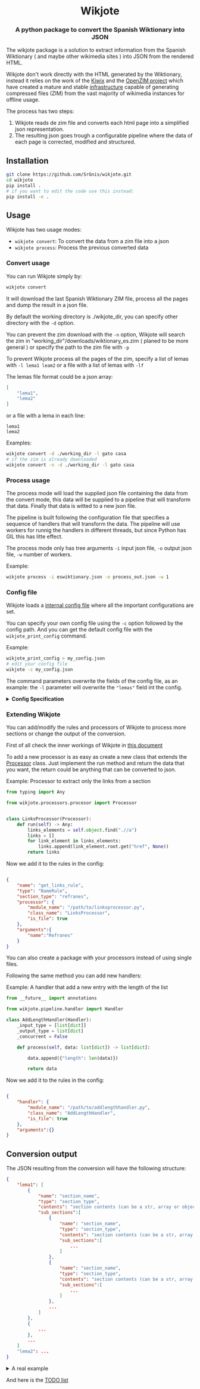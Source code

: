 <h1 align="center">Wikjote</h1>

<h3 align="center"> A python package to convert the Spanish Wiktionary into JSON</h3>

The wikjote package is a solution to extract information from the Spanish Wiktionary ( and maybe other wikimedia sites ) into JSON from the rendered HTML.

Wikjote don't work directly with the HTML generated by the Wiktionary, instead it relies on the work of the [Kiwix](https://kiwix.org/) and the [OpenZIM project](https://wiki.openzim.org/wiki/OpenZIM)  which have created a mature and stable [infrastructure](https://farm.openzim.org/) capable of generating compressed files (ZIM) from the vast majority of wikimedia instances for offline usage.

The process has two steps:
1. Wikjote reads de zim file and converts each html page into a simplified json representation.
2. The resulting json goes trough a configurable pipeline where the data of each page is corrected, modified and structured.

## Installation

```bash
git clone https://github.com/SrGnis/wikjote.git
cd wikjote
pip install .
# if you want to edit the code use this instead:
pip install -e .
```

## Usage

Wikjote has two usage modes: 
 - `wikjote convert`: To convert the data from a zim file into a json
 - `wikjote process`: Process the previous converted data

### Convert usage

You can run Wikjote simply by:
```bash
wikjote convert
```
It will download the last Spanish Wiktionary ZIM file, process all the pages and dump the result in a json file.

By default the working directory is ./wikjote_dir, you can specify other directory with the `-d` option.

You can prevent the zim download with the `-n` option, Wikjote will search the zim in "working_dir"/downloads/wiktionary_es.zim ( planed to be more general ) or specify the path to the zim file with `-p`

To prevent Wikjote process all the pages of the zim, specify a list of lemas with `-l lema1 leam2` or a file with a list of lemas with `-lf`

The lemas file format could be a json array:
```json
[
    "lema1",
    "lema2"
]
```
or a file with a lema in each line:
```
lema1
lema2
```

Examples:
```bash
wikjote convert -d ./working_dir -l gato casa
# if the zim is already downloaded
wikjote convert -n -d ./working_dir -l gato casa
```

### Process usage

The process mode will load the supplied json file containing the data from the convert mode, this data will be supplied to a pipeline that will transform that data. Finally that data is witted to a new json file.

The pipeline is built following the configuration file that specifies a sequence of handlers that will transform the data.
The pipeline will use workers for runnig the handlers in different threads, but since Python has GIL this has litte effect.

The process mode only has tree arguments `-i` input json file, `-o` output json file, `-w` number of workers.

Example:
```bash
wikjote process -i eswiktionary.json -o process_out.json -w 1
```

### Config file

Wikjote loads a [internal config file](/src/wikjote/default_config.json) where all the important configurations are set.

You can specify your own config file using the `-c` option followed by the config path. And you can get the default config file with the `wikjote_print_config` command.

Example:
```bash
wikjote_print_config > my_config.json
# edit your config file
wikjote -c my_config.json
```

The command parameters overwrite the fields of the config file, as an example: the `-l` parameter will overwrite the `"lemas"` field int the config.

<details>
  <summary><b>Config Specification</b></summary>

#### Basic Config

| field name        | value                                | description                                              | required |
|-------------------|--------------------------------------|----------------------------------------------------------|----------|
| lemas             | array                                | A list of lemas to process, overwrited by `-l --lemas`   | false    |
| default_processor | [processor](#processor-config)       | The default processor to use, default=`DefaultProcessor` | true     |
| rules             | array of [rules](#rule-config)       | A list of rules to process each section                  | true     |
| pipeline          | array of [handlers](#handler-config) | A list of handlers that build a pipeline                 | true     |

#### Processor Config

|  field name |  value |                           description                          | required |
|:-----------:|:------:|:--------------------------------------------------------------:|----------|
| module_name | string | The module name of the processor or the file path if is a file | true     |
| class_name  | string | The class of the processor                                     | true     |
| is_file     | bool   | Specifies if the processor is a module or a file               | true     |

#### Rule Config

|  field name  |   value   |                                                                             description                                                                            | required |
|:------------:|:---------:|:------------------------------------------------------------------------------------------------------------------------------------------------------------------:|----------|
| name         | string    | A descriptive name of the rule                                                                                                                                     | true     |
| type         | string    | The type of rule to use: NameRule or XPathRule                                                                                                                     | true     |
| args         | dict     | Arguments supplied to the rule, name of the section in case of a NameRule and a xpath query in case of XPathRule or regex in RegExRule | true     |
| section_type | string    | The type of section that fulfills the rule. The value will be added to the resulting json of the section to identify the section                                   | true     |
| processor    | processor | The processor that will convert the section                                                                                                                        | true     |

#### Handler Config

Same as a processor with args

</details>

### Extending Wikjote

You can add/modify the rules and processors of Wikjote to process more sections or change the output of the conversion.

First of all check the inner workings of Wikjote in [this document](/docs/summary.md)

To add a new processor is as easy as create a new class that extends the [Processor](/src/wikjote/processors/procesor.py) class. Just implement the run method and return the data that you want, the return could be anything that can be converted to json.

Example: Processor to extract only the links from a section
```python
from typing import Any

from wikjote.processors.procesor import Processor


class LinksProcessor(Processor):
    def run(self) -> Any:
        links_elements = self.object.find(".//a")
        links = []
        for link_element in links_elements:
            links.append(link_element.root.get("href", None))
        return links

```

Now we add it to the rules in the config:

```json

{
    "name": "get_links_rule",
    "type": "NameRule",
    "section_type": "refranes",
    "processor": {
        "module_name": "/path/to/linksprocessor.py",
        "class_name": "LinksProcessor",
        "is_file": true
    },
    "arguments":{
        "name":"Refranes"
    }
}

```

You can also create a package with your processors instead of using single files.


Following the same method you can add new handlers:

Example: A handler that add a new entry with the length of the list
```python
from __future__ import annotations

from wikjote.pipeline.handler import Handler

class AddLengthHandler(Handler):
    _input_type = [list[dict]]
    _output_type = list[dict]
    _concurrent = False

    def process(self, data: list[dict]) -> list[dict]:

        data.append({"length": len(data)})

        return data
```

Now we add it to the rules in the config:

```json

{
    "handler": {
        "module_name": "/path/to/addlengthhandler.py",
        "class_name": "AddLengthHandler",
        "is_file": true
    },
    "arguments":{}
}

```

## Conversion output

The JSON resulting from the conversion will have the following structure:
```json
{
    "lema1": [
        {
            "name": "section_name",
            "type": "section_type",
            "contents": "section contents (can be a str, array or object)",
            "sub_sections":[
                {
                    "name": "section_name",
                    "type": "section_type",
                    "contents": "section contents (can be a str, array or object)",
                    "sub_sections":[
                        ...
                    ]
                },
                {
                    "name": "section_name",
                    "type": "section_type",
                    "contents": "section contents (can be a str, array or object)",
                    "sub_sections":[
                        ...
                    ]
                },
                ...
            ]
        },
        {
            ...
        },
        ...
    ]
    "lema2": ...
}
```

<details>
  <summary>A real example</summary>

```json
{
  "gato": [
    {
      "name": "Español",
      "type": "languaje",
      "contents": null,
      "sub_sections": [
        {
          "name": "Etimología",
          "type": "etymology",
          "contents": "Del latín vulgar cattus. Compárese el catalán gat, el francés chat, el inglés cat, el italiano gatto o el portugués gato. Las lenguas celtas, eslavas, germánicas, helénicas y romances han adoptado casi sin excepción este término, reemplazando a los patrimoniales; el latín feles sólo sobrevive en los derivados felino, félido",
          "sub_sections": []
        },
        {
          "name": "Sustantivo masculino",
          "type": "senses",
          "contents": {
            "senses": [
              {
                "title": "1 Zoología (mamíferos).",
                "content": "(Felis catus) Animal carnívoro de la familia de los felinos, domesticado como animal de compañía desde al menos el 3500 a. C",
                "attributes": {
                  "Sinónimos": "minino, micho (Ecuador, Panamá)"
                }
              },
              {
                "title": "2 Zoología (mamíferos).",
                "content": "Por extensión, cualquier ejemplar de la familia de los félidos, que comprende 37 especies de mamíferos carnívoros",
                "attributes": {
                  "Sinónimos": "félido, felino",
                  "Hipónimo": "gato montés"
                }
              },
              {
                "title": "3",
                "content": "Prostituta de alto nivel, que solo atiende un número más o menos reducido de clientes regulares",
                "attributes": {
                  "Ámbito": "Río de la Plata",
                  "Uso": "lunfardismo, coloquial, Usado más como sustantivo femenino"
                }
              },
              {
                "title": "4",
                "content": "Por extensión, prostituta en general, especialmente la de cierto nivel",
                "attributes": {
                  "Ámbito": "Río de la Plata",
                  "Uso": "lunfardismo"
                }
              },
              {
                "title": "5",
                "content": "Cliente regular de una prostituta",
                "attributes": {
                  "Ámbito": "Río de la Plata",
                  "Uso": "lunfardismo"
                }
              },
              {
                "title": "6",
                "content": "Bisoñé, peluca que usan algunos hombres para disimular su calvicie",
                "attributes": {
                  "Ámbito": "Río de la Plata",
                  "Uso": "lunfardismo"
                }
              },
              {
                "title": "7",
                "content": "Máquina para levantar grandes pesos a poca altura",
                "attributes": {
                  "Sinónimos": "gato hidraúlico, cric, crique, gata"
                }
              },
              {
                "title": "8",
                "content": "Juego de mesa para dos personas en que gana el primero en poner tres marcas en línea, usualmente círculos y cruces, dentro de una cuadrícula de tres casillas de ancho por tres de alto",
                "attributes": {
                  "Sinónimos": "juego de la vieja, juego del gato, tres en raya, ta te ti, triqui"
                }
              },
              {
                "title": "9",
                "content": "Nombre del símbolo #, por su semejanza con el juego llamado \"gato\", sobre todo hablando de la tecla que lleva ese símbolo en los teléfonos",
                "attributes": {
                  "Ámbito": "Chile, México",
                  "Sinónimos": "almohadilla (España), numeral"
                }
              },
              {
                "title": "10",
                "content": "Baile tradicional de Argentina, de pareja suelta y ritmo alegre.\n\"Yo vengo de aquellos pagos / muy cerca de la frontera / donde se baila la cueca / zamba, gato y chacarera\" (Óscar Palavecino, \"Chacarera pa' mi Tartagal\")",
                "attributes": {
                  "Hipónimos": "gato con relaciones, gato cordobés, gato cuyano, gato patriótico",
                  "Ejemplos": ""
                }
              },
              {
                "title": "11",
                "content": "Persona nacida en la ciudad de Madrid, España",
                "attributes": {}
              },
              {
                "title": "12",
                "content": "Ladrones de poca monta (o rateros), llamados así por su habilidad para moverse y actuar silenciosamente sin ser detectados, al igual que el animal",
                "attributes": {
                  "Ámbito": "Algunas provincias argentinas"
                }
              },
              {
                "title": "13",
                "content": "Sirviente, en especial del servicio doméstico",
                "attributes": {
                  "Ámbito": "México",
                  "Uso": "despectivo"
                }
              },
              {
                "title": "14 Botánica.",
                "content": "(Salix caprea) Árbol dioico de la familia de las salicáceas, nativo de Eurasia, de hojas relativamente anchas y flores agrupadas en amentos",
                "attributes": {
                  "Ámbito": "Chile",
                  "Sinónimos": "sauce cabruno, sauce alemán (Chile), meca de gato (Chiloé)"
                }
              },
              {
                "title": "15",
                "content": "Estafa o robo de poca monta y mucho sigilo, mas comúnmente dicho, de gato, veáse acep. 12",
                "attributes": {
                  "Ámbito": "Uruguay",
                  "Uso": "coloquial"
                }
              }
            ],
            "inflection": {
              "Singular": [
                "gato"
              ],
              "Plural": [
                "gatos"
              ]
            }
          },
          "sub_sections": []
        },
        {
          "name": "Locuciones",
          "type": "idioms",
          "contents": [
            "a gatas: apoyando las rodillas y las manos en el suelo",
            "bolsa de gatos: embrollo",
            "buscarle la quinta pata o los tres pies al gato: insistir exageradamente en los defectos de algo",
            "buscarle las cinco patas al gato: cometer imprudencias que pueden traer consecuencias que lamentar. (Venezuela)",
            "a ver quien pone el cascabel al gato: Quien se atreve a enfrentarse a alguien problemático o agresivo",
            "cuatro gatos: muy poca gente",
            "defenderse como gato boca arriba, de espaldas o panza arriba: defenderse agresiva y desesperadamente (coloquial)",
            "de gato: adquirido por medios de legalidad dudosa (coloquial, Uruguay)",
            "dar o pasar gato por liebre: engañar dando algo de menor valor que lo acordado",
            "darle el palo al gato: acertar, particularmente al lograr un negocio ventajoso (Chile, coloquial)",
            "el gato en la carnicería o el gato cuidando la carnicería",
            "echar el gato a las barbas: insultar a alguno (España)",
            "eso lo sabe hasta el gato: dicho para denotar que un asunto es muy obvio o sabido y que decirlo sería una perogrullada",
            "estar más perdido que un gato en una fábrica de sifones: estar muy perdido, confuso o desorientado",
            "estar meado de gato: estar con mala suerte (Chile, coloquial)",
            "estar para el gato: estar en malas condiciones, o con mala salud (Cono Sur)",
            "gato casero: ratero de poca monta (España)",
            "gato colo: felino sudamericano (Chile)",
            "gato colocolo: felino sudamericano (Chile)",
            "gato de agua: trampa para ratones hecha con agua",
            "gato de campo: con afición por el robo o habilidad para realizarlo (Chile, coloquial)",
            "gato de río o gato huillín: mamífero mustélido sudamericano (Chile)",
            "gato de mar: mamífero mustélido sudamericano (Chile)",
            "gato de nueve colas: instrumento de tortura",
            "gato montés o del monte",
            "gato pajero: felino sudamericano",
            "gato viejo: persona astuta y perspicaz que intenta no parecerlo (España)",
            "gato negro: en la Edad Media se relacionó a los gatos negros con la brujería",
            "gollo de gato",
            "haber gato encerrado: haber algo oculto o sospechoso",
            "jugar al gato y al ratón: oponerse encarnizadamente",
            "llevarse como el perro y el gato: llevarse muy mal",
            "llevarse el gato al agua: vencer en un enfrentamiento (España)",
            "mano o manito de gato",
            "más asustado que gato en bote",
            "más ladrón que gato de campo",
            "más rayado que charango de gato: loco, delirante (Chile, coloquial)",
            "meca de gato",
            "mojón de gato",
            "ojo de gato",
            "pelo de gato",
            "quedar como gato mojado: resultar humillado (Cataluña)",
            "tener siete vidas como los gatos: salir indemne de un accidentes",
            "vivir como perros y gatos: vivir en conflicto constante"
          ],
          "sub_sections": []
        },
        {
          "name": "Refranes",
          "type": null,
          "contents": "Refranes\n    \ncierra la puerta que se escapa el gato: se usa para reprender a quien revela intimidades frente a un tercero (España)\nel gato escaldado, del agua fría huye: quien ha sufrido un percance, trata de huir de lo que le recuerda al mismo.\ngato con guantes no caza ratones: indica que cuando se va a realizar una labor manual hay que llevar la indumentaria adecuada.\nhasta los gatos quieren zapatos: se usa para reprender ambiciones excesivas\nhijo de gato caza ratón: cuando los hijos hacen lo mismo que sus padres o heredan sus habilidades o aun sus mañas.\nla curiosidad mató al gato: se usa para advertir a quien investiga asuntos turbios o peligrosos\nDe gato: igual que acepción 12 (Argentina) y acepción 15 (Uruguay)\nComo gato entre la leña: para referirse a quien sortea las dificultades con gran habilidad y o agilidad (Uruguay)",
          "sub_sections": []
        },
        {
          "name": "Información adicional",
          "type": "additional_info",
          "contents": [
            "Rima:",
            "Anagramas: gota, toga",
            "Pares mínimos: gata, gueto, bato, cato, dato, fato, hato, lato, mato, nato, pato, rato, vato, Gabo, gafo, gajo, galo, gallo, gamo, gano"
          ],
          "sub_sections": []
        },
        {
          "name": "Véase también",
          "type": "see_more",
          "contents": [
            "Wikipedia  tiene un artículo sobre gato",
            "felino",
            "gatear",
            "gatera",
            "minino",
            "perro"
          ],
          "sub_sections": []
        },
        {
          "name": "Traducciones",
          "type": "translations",
          "contents": {
            "Afrikáans": "[1] kat",
            "Aimara": "[1] phisi",
            "Alemán": "[1, 2] Katze, [8] Tic Tac Toe",
            "Armenio": "[1] կատու",
            "Asturiano": "[1] gatu",
            "Azerí": "[1] pişik",
            "Bretón": "[1] kazh",
            "Búlgaro": "котарак, котка",
            "Catalán": "[1] gat, [1] móx",
            "Coreano": "고양이",
            "Danés": "[1] kat, [8] kryds og bolle",
            "Esperanto": "[1] kato",
            "Estonio": "[1] kass",
            "Euskera": "katu",
            "Finés": "[1] kissa, nosturi",
            "Francés": "[1] chat, [7] cric",
            "Galés": "[1] cath",
            "Gallego": "[1] gato, [8] tres en raia",
            "Georgiano": "[1] კატა",
            "Griego": "[1] γάτα",
            "Guaraní": "[1] mbarakaja",
            "Húngaro": "[1] macska",
            "Ido": "[1] kato",
            "Inglés": "[1] cat, [8] tic-tac-toe",
            "Irlandés": "[1] cat",
            "Italiano": "[1] gatto, [7] cricco",
            "Japonés": "[1] 猫, [8] 三目並べ",
            "Kurdo": "kitik",
            "Latín": "[1] feles",
            "Luxemburgués": "[1,2] Kaz",
            "Mandarín": "猫",
            "Mapuche": "[1] narki, [1] ñayki",
            "Maya yucateco": "[1] miis",
            "Mazahua central": "mixi",
            "Mazahua de Michoacán": "mixi",
            "Mongol": "муур",
            "Náhuatl central": "miztontli",
            "Náhuatl clásico": "mizton",
            "Náhuatl de Guerrero": "miston",
            "Náhuatl de la Huasteca central": "misto",
            "Náhuatl de la Huasteca occidental": "misto",
            "Náhuatl de la Huasteca oriental": "mistoh, micho",
            "Náhuatl de Morelos": "mistle",
            "Neerlandés": "[1] kat, kaas en eieren",
            "Noruego bokmål": "[1] katt",
            "Noruego nynorsk": "[1] katt",
            "Otomí de Temoaya": "mixi",
            "Otomí del Valle del Mezquital": "mixi",
            "Papiamento": "[1] pushi",
            "Polaco": "[1] kot, [8] kółko i krzyżyk",
            "Portugués": "[1] gato, [8] jogo da velha",
            "Quechua boliviano": "[1] michi",
            "Quechua cuzqueño": "[1] michi",
            "Quechua de Huaylas": "mishi",
            "Rapa nui": "kuri",
            "Rumano": "[1, 2] pisică, [1] pisică de casă",
            "Ruso": "[1] кот, [8] крестики-нолики",
            "Serbio": "[1] мачак, [8] икс-окс",
            "Sueco": "[1] katt",
            "Ucraniano": "[1] кіт,, [1] кішка",
            "Tártaro de Crimea": "mışıq",
            "Yoruba": "[1] ológìnní, [1] ológbò"
          },
          "sub_sections": []
        }
      ]
    },
    {
      "name": "Gallego",
      "type": "languaje",
      "contents": null,
      "sub_sections": [
        {
          "name": "Etimología",
          "type": "etymology",
          "contents": "Si puedes, incorpórala: ver cómo",
          "sub_sections": []
        },
        {
          "name": "Sustantivo masculino",
          "type": "senses",
          "contents": {
            "senses": [
              {
                "title": "1 Zoología (mamíferos).",
                "content": "Gato",
                "attributes": {}
              }
            ],
            "inflection": null
          },
          "sub_sections": []
        }
      ]
    },
    {
      "name": "Judeoespañol",
      "type": "languaje",
      "contents": null,
      "sub_sections": [
        {
          "name": "Etimología",
          "type": "etymology",
          "contents": "Si puedes, incorpórala: ver cómo",
          "sub_sections": []
        },
        {
          "name": "Sustantivo masculino",
          "type": "senses",
          "contents": {
            "senses": [
              {
                "title": "1 Zoología (mamíferos).",
                "content": "Gato",
                "attributes": {}
              }
            ],
            "inflection": null
          },
          "sub_sections": []
        },
        {
          "name": "Véase también",
          "type": "see_more",
          "contents": [
            "Wikipedia en judeoespañol tiene un artículo sobre gato"
          ],
          "sub_sections": []
        }
      ]
    }
  ]
}
```

</details>

And here is the [TODO list](/TODO.md)